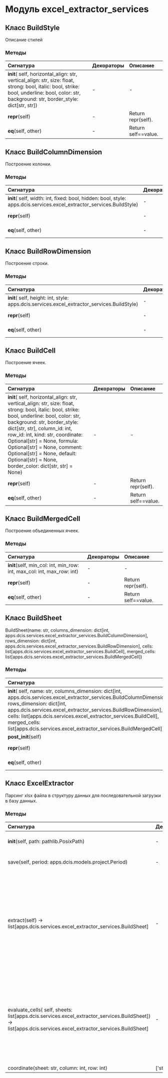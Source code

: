 # Модуль excel_extractor_services



## Класс BuildStyle

Описание стилей

### Методы

| Сигнатура                                                                                                                                                                                      | Декораторы | Описание            |
| :--------------------------------------------------------------------------------------------------------------------------------------------------------------------------------------------- | :--------- | :------------------ |
| __init__( self, horizontal_align: str, vertical_align: str, size: float, strong: bool, italic: bool, strike: bool, underline: bool, color: str, background: str, border_style: dict[str, str]) | -          | -                   |
| __repr__(self)                                                                                                                                                                                 | -          | Return repr(self).  |
| __eq__(self, other)                                                                                                                                                                            | -          | Return self==value. |

## Класс BuildColumnDimension

Построение колонки.

### Методы

| Сигнатура                                                                                                             | Декораторы | Описание            |
| :-------------------------------------------------------------------------------------------------------------------- | :--------- | :------------------ |
| __init__( self, width: int, fixed: bool, hidden: bool, style: apps.dcis.services.excel_extractor_services.BuildStyle) | -          | -                   |
| __repr__(self)                                                                                                        | -          | Return repr(self).  |
| __eq__(self, other)                                                                                                   | -          | Return self==value. |

## Класс BuildRowDimension

Построение строки.

### Методы

| Сигнатура                                                                                   | Декораторы | Описание            |
| :------------------------------------------------------------------------------------------ | :--------- | :------------------ |
| __init__( self, height: int, style: apps.dcis.services.excel_extractor_services.BuildStyle) | -          | -                   |
| __repr__(self)                                                                              | -          | Return repr(self).  |
| __eq__(self, other)                                                                         | -          | Return self==value. |

## Класс BuildCell

Построение ячеек.

### Методы

| Сигнатура                                                                                                                                                                                                                                                                                                                                                                                                  | Декораторы | Описание            |
| :--------------------------------------------------------------------------------------------------------------------------------------------------------------------------------------------------------------------------------------------------------------------------------------------------------------------------------------------------------------------------------------------------------- | :--------- | :------------------ |
| __init__( self, horizontal_align: str, vertical_align: str, size: float, strong: bool, italic: bool, strike: bool, underline: bool, color: str, background: str, border_style: dict[str, str], column_id: int, row_id: int, kind: str, coordinate: Optional[str] = None, formula: Optional[str] = None, comment: Optional[str] = None, default: Optional[str] = None, border_color: dict[str, str] = None) | -          | -                   |
| __repr__(self)                                                                                                                                                                                                                                                                                                                                                                                             | -          | Return repr(self).  |
| __eq__(self, other)                                                                                                                                                                                                                                                                                                                                                                                        | -          | Return self==value. |

## Класс BuildMergedCell

Построение объединенных ячеек.

### Методы

| Сигнатура                                                              | Декораторы | Описание            |
| :--------------------------------------------------------------------- | :--------- | :------------------ |
| __init__(self, min_col: int, min_row: int, max_col: int, max_row: int) | -          | -                   |
| __repr__(self)                                                         | -          | Return repr(self).  |
| __eq__(self, other)                                                    | -          | Return self==value. |

## Класс BuildSheet

BuildSheet(name: str, columns_dimension: dict[int, apps.dcis.services.excel_extractor_services.BuildColumnDimension], rows_dimension: dict[int, apps.dcis.services.excel_extractor_services.BuildRowDimension], cells: list[apps.dcis.services.excel_extractor_services.BuildCell], merged_cells: list[apps.dcis.services.excel_extractor_services.BuildMergedCell])

### Методы

| Сигнатура                                                                                                                                                                                                                                                                                                                                                                 | Декораторы | Описание            |
| :------------------------------------------------------------------------------------------------------------------------------------------------------------------------------------------------------------------------------------------------------------------------------------------------------------------------------------------------------------------------ | :--------- | :------------------ |
| __init__( self, name: str, columns_dimension: dict[int, apps.dcis.services.excel_extractor_services.BuildColumnDimension], rows_dimension: dict[int, apps.dcis.services.excel_extractor_services.BuildRowDimension], cells: list[apps.dcis.services.excel_extractor_services.BuildCell], merged_cells: list[apps.dcis.services.excel_extractor_services.BuildMergedCell]) | -          | -                   |
| __post_init__(self)                                                                                                                                                                                                                                                                                                                                                       | -          | -                   |
| __repr__(self)                                                                                                                                                                                                                                                                                                                                                            | -          | Return repr(self).  |
| __eq__(self, other)                                                                                                                                                                                                                                                                                                                                                       | -          | Return self==value. |

## Класс ExcelExtractor

Парсинг xlsx файла в структуру данных для последовательной загрузки в базу данных.

### Методы

| Сигнатура                                                                                                                                                       | Декораторы       | Описание                                                                                                                                                                                                                                                                               |
| :-------------------------------------------------------------------------------------------------------------------------------------------------------------- | :--------------- | :------------------------------------------------------------------------------------------------------------------------------------------------------------------------------------------------------------------------------------------------------------------------------------- |
| __init__(self, path: pathlib.PosixPath)                                                                                                                         | -                | Инициализация.:param path - путь к файлу Excel.                                                                                                                                                                                                                                        |
| save(self, period: apps.dcis.models.project.Period)                                                                                                             | -                | Сохранение обработанного файла в базу данных.                                                                                                                                                                                                                                          |
| extract(self) -&#62; list[apps.dcis.services.excel_extractor_services.BuildSheet]                                                                               | -                | Парсинг файла Excel.Функция создает структуру данных, которая является первоначальной обработкой.После выделения необходимых данных можно осуществлять транзакционную запись в базу данных.Структура данных может использоваться для предварительной демонстрации планируемого отчета. |
| evaluate_cells( self, sheets: list[apps.dcis.services.excel_extractor_services.BuildSheet]) -&#62; list[apps.dcis.services.excel_extractor_services.BuildSheet] | -                | Предварительно рассчитываем значения ячеек.Excel не хранит кешированные значения, вместо этого он хранит формулы.Нам необходимо рассчитать формулы, однако значения могут быть перекрестными.Поэтому нам необходимо собирать единую структуру и каждый раз формировать модель.         |
| coordinate(sheet: str, column: int, row: int)                                                                                                                   | ['staticmethod'] | Получаем координату.                                                                                                                                                                                                                                                                   |